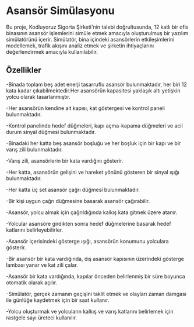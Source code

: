 # Asansör Simülasyonu
Bu proje, Kodluyoruz Sigorta Şirketi'nin talebi doğrultusunda, 12 katlı bir ofis binasının asansör işlemlerini simüle etmek amacıyla oluşturulmuş bir yazılım simülatörünü içerir. Simülatör, bina içindeki asansörlerin etkileşimlerini modellemek, trafik akışını analiz etmek ve şirketin ihtiyaçlarını değerlendirmek amacıyla kullanılabilir.

## Özellikler

-Binada toplam beş adet enerji tasarruflu asansör bulunmaktadır, her biri 12 kata kadar çıkabilmektedir.Her asansörün kapasitesi yaklaşık altı yetişkin yolcu olarak tasarlanmıştır.

-Her asansörün kendine ait kapısı, kat göstergesi ve kontrol paneli bulunmaktadır.

-Kontrol panelinde hedef düğmeleri, kapı açma-kapama düğmeleri ve acil durum sinyal düğmesi bulunmaktadır.

-Binadaki her katta beş asansör boşluğu ve her boşluk için bir kapı ve bir varış zili bulunmaktadır.

-Varış zili, asansörlerin bir kata vardığını gösterir.

-Her katta, asansörün gelişini ve hareket yönünü gösteren bir sinyal ışığı bulunmaktadır.

-Her katta üç set asansör çağrı düğmesi bulunmaktadır.

-Bir kişi uygun çağrı düğmesine basarak asansör çağırabilir.

-Asansör, yolcu almak için çağrıldığında kalkış kata gitmek üzere atanır.

-Yolcular asansöre girdikten sonra hedef düğmelerine basarak hedef katlarını belirleyebilirler.

-Asansör içerisindeki gösterge ışığı, asansörün konumunu yolculara gösterir.

-Bir asansör bir kata vardığında, dış asansör kapısının üzerindeki gösterge lambası yanar ve kat zili çalar.

-Asansör bir kata vardığında, kapılar önceden belirlenmiş bir süre boyunca otomatik olarak açılır.

-Simülatör, gerçek zamanın geçişini taklit etmek ve olayları zaman damgası ile günlüğe kaydetmek için bir saat kullanır.

-Yolcu oluşturmak ve yolcuların kalkış ve varış katlarını belirlemek için rastgele sayı üreteci kullanılır.